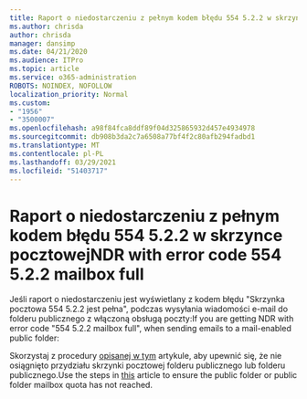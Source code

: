 ```yaml
---
title: Raport o niedostarczeniu z pełnym kodem błędu 554 5.2.2 w skrzynce pocztowej
ms.author: chrisda
author: chrisda
manager: dansimp
ms.date: 04/21/2020
ms.audience: ITPro
ms.topic: article
ms.service: o365-administration
ROBOTS: NOINDEX, NOFOLLOW
localization_priority: Normal
ms.custom:
- "1956"
- "3500007"
ms.openlocfilehash: a98f84fca8ddf89f04d325865932d457e4934978
ms.sourcegitcommit: db908b3da2c7a6508a77bf4f2c80afb294fadbd1
ms.translationtype: MT
ms.contentlocale: pl-PL
ms.lasthandoff: 03/29/2021
ms.locfileid: "51403717"
---
```

# <a name="ndr-with-error-code-554-522-mailbox-full"></a><span data-ttu-id="788fe-102">Raport o niedostarczeniu z pełnym kodem błędu 554 5.2.2 w skrzynce pocztowej</span><span class="sxs-lookup"><span data-stu-id="788fe-102">NDR with error code 554 5.2.2 mailbox full</span></span>

<span data-ttu-id="788fe-103">Jeśli raport o niedostarczeniu jest wyświetlany z kodem błędu "Skrzynka pocztowa 554 5.2.2 jest pełna", podczas wysyłania wiadomości e-mail do folderu publicznego z włączoną obsługą poczty:</span><span class="sxs-lookup"><span data-stu-id="788fe-103">If you are getting NDR with error code "554 5.2.2 mailbox full", when sending emails to a mail-enabled public folder:</span></span>  

<span data-ttu-id="788fe-104">Skorzystaj z procedury [opisanej w tym](https://aka.ms/554522) artykule, aby upewnić się, że nie osiągnięto przydziału skrzynki pocztowej folderu publicznego lub folderu publicznego.</span><span class="sxs-lookup"><span data-stu-id="788fe-104">Use the steps in [this](https://aka.ms/554522) article to ensure the public folder or public folder mailbox quota has not reached.</span></span>
